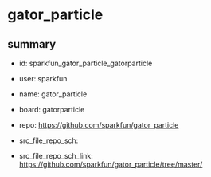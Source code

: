 # gator_particle
 
## summary 
* id: sparkfun_gator_particle_gatorparticle
* user: sparkfun
* name: gator_particle
* board: gatorparticle
* repo: https://github.com/sparkfun/gator_particle



* src_file_repo_sch: 
* src_file_repo_sch_link: https://github.com/sparkfun/gator_particle/tree/master/




